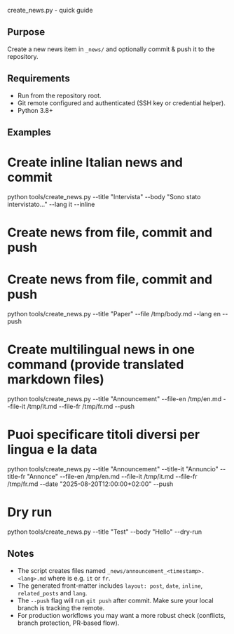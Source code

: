 create_news.py - quick guide

## Purpose

Create a new news item in `_news/` and optionally commit & push it to the repository.

## Requirements

- Run from the repository root.
- Git remote configured and authenticated (SSH key or credential helper).
- Python 3.8+

## Examples

# Create inline Italian news and commit

python tools/create_news.py --title "Intervista" --body "Sono stato intervistato..." --lang it --inline

# Create news from file, commit and push

# Create news from file, commit and push

python tools/create_news.py --title "Paper" --file /tmp/body.md --lang en --push

# Create multilingual news in one command (provide translated markdown files)

python tools/create_news.py --title "Announcement" --file-en /tmp/en.md --file-it /tmp/it.md --file-fr /tmp/fr.md --push

# Puoi specificare titoli diversi per lingua e la data

python tools/create_news.py --title "Announcement" --title-it "Annuncio" --title-fr "Annonce" --file-en /tmp/en.md --file-it /tmp/it.md --file-fr /tmp/fr.md --date "2025-08-20T12:00:00+02:00" --push

# Dry run

python tools/create_news.py --title "Test" --body "Hello" --dry-run

## Notes

- The script creates files named `_news/announcement_<timestamp>.<lang>.md` where <lang> is e.g. `it` or `fr`.
- The generated front-matter includes `layout: post`, `date`, `inline`, `related_posts` and `lang`.
- The `--push` flag will run `git push` after commit. Make sure your local branch is tracking the remote.
- For production workflows you may want a more robust check (conflicts, branch protection, PR-based flow).
